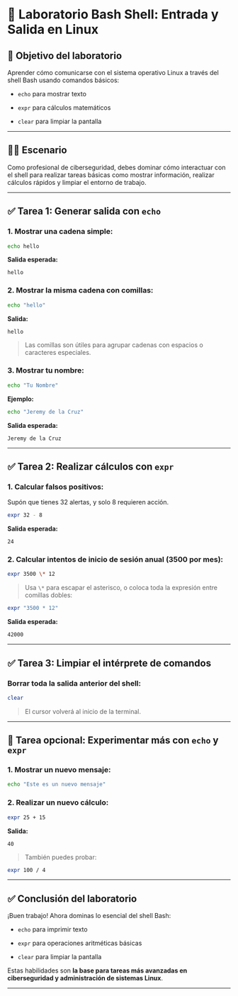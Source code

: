 
# 🧪 Laboratorio Bash Shell: Entrada y Salida en Linux

## 🧭 Objetivo del laboratorio

Aprender cómo comunicarse con el sistema operativo Linux a través del shell Bash usando comandos básicos:

- `echo` para mostrar texto
    
- `expr` para cálculos matemáticos
    
- `clear` para limpiar la pantalla
    

---

## 🧑‍💻 Escenario

Como profesional de ciberseguridad, debes dominar cómo interactuar con el shell para realizar tareas básicas como mostrar información, realizar cálculos rápidos y limpiar el entorno de trabajo.

---

## ✅ Tarea 1: Generar salida con `echo`

### 1. Mostrar una cadena simple:

```bash
echo hello
```

**Salida esperada:**

```
hello
```

### 2. Mostrar la misma cadena con comillas:

```bash
echo "hello"
```

**Salida:**

```
hello
```

> Las comillas son útiles para agrupar cadenas con espacios o caracteres especiales.

### 3. Mostrar tu nombre:

```bash
echo "Tu Nombre"
```

**Ejemplo:**

```bash
echo "Jeremy de la Cruz"
```

**Salida esperada:**

```
Jeremy de la Cruz
```

---

## ✅ Tarea 2: Realizar cálculos con `expr`

### 1. Calcular falsos positivos:

Supón que tienes 32 alertas, y solo 8 requieren acción.

```bash
expr 32 - 8
```

**Salida esperada:**

```
24
```

### 2. Calcular intentos de inicio de sesión anual (3500 por mes):

```bash
expr 3500 \* 12
```

> Usa `\*` para escapar el asterisco, o coloca toda la expresión entre comillas dobles:

```bash
expr "3500 * 12"
```

**Salida esperada:**

```
42000
```

---

## ✅ Tarea 3: Limpiar el intérprete de comandos

### Borrar toda la salida anterior del shell:

```bash
clear
```

> El cursor volverá al inicio de la terminal.

---

## 🧪 Tarea opcional: Experimentar más con `echo` y `expr`

### 1. Mostrar un nuevo mensaje:

```bash
echo "Este es un nuevo mensaje"
```

### 2. Realizar un nuevo cálculo:

```bash
expr 25 + 15
```

**Salida:**

```
40
```

> También puedes probar:

```bash
expr 100 / 4
```

---

## ✅ Conclusión del laboratorio

¡Buen trabajo! Ahora dominas lo esencial del shell Bash:

- `echo` para imprimir texto
    
- `expr` para operaciones aritméticas básicas
    
- `clear` para limpiar la pantalla
    

Estas habilidades son **la base para tareas más avanzadas en ciberseguridad y administración de sistemas Linux**.

---

